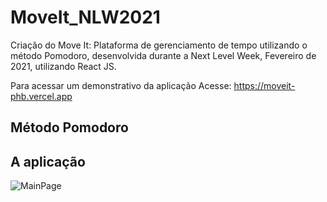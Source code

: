 # MoveIt_NLW2021
Criação do Move It: Plataforma de gerenciamento de tempo utilizando o método Pomodoro, desenvolvida durante a Next Level Week, Fevereiro de 2021, utilizando React JS.

Para acessar um demonstrativo da aplicação Acesse: https://moveit-phb.vercel.app

## Método Pomodoro

## A aplicação
![MainPage](https://user-images.githubusercontent.com/13524043/109503402-fa5d1300-7a78-11eb-9af8-0937897c1aa6.jpg)





